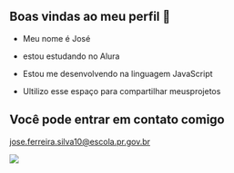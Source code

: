 ## Boas vindas ao meu perfil 👋

- Meu nome é José

- estou estudando no Alura
- Estou me desenvolvendo na linguagem JavaScript
- Ultilizo esse espaço para compartilhar meusprojetos

## Você pode entrar em contato comigo

jose.ferreira.silva10@escola.pr.gov.br

![](https://media1.tenor.com/m/TP6qnyGR3ycAAAAC/bluelock-isagi.gif)
